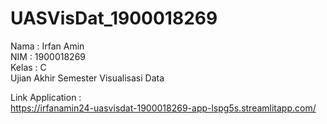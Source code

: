 # UASVisDat_1900018269
Nama  : Irfan Amin <br>
NIM   : 1900018269 <br>
Kelas : C <br>
Ujian Akhir Semester Visualisasi Data

Link Application :<br>
https://irfanamin24-uasvisdat-1900018269-app-lspg5s.streamlitapp.com/
